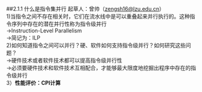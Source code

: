 ##2.1.1 什么是指令集并行
起草人：曾帅（zengsh16@lzu.edu.cn）  
  1)当指令之间不存在相关时，它们在流水线中是可以重叠起来并行执行的。这种指令序列中存在的潜在并行性称为指令级并行  
  ->Instruction-Level Parallelism  
  ->简记为：ILP  
  2)如何知道指令之间可以并行？硬、软件如何支持指令级并行？如何研究这些问题？  
  ->硬件技术或者软件技术都可以提高指令级并行性  
  ->必须要硬件技术和软件技术互相配合，才能够最大限度地挖掘出程序中存在的指令级并行  
  3）**性能评价：CPI计算**  
  